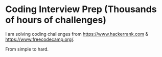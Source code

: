 # Coding Interview Prep (Thousands of hours of challenges)

I am solving coding challenges from https://www.hackerrank.com & https://www.freecodecamp.org/. 

From simple to hard.

